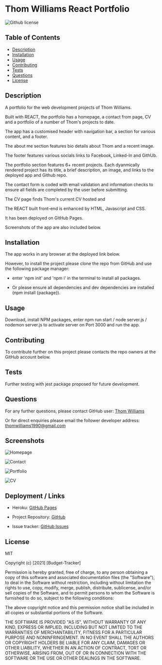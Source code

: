 # Thom Williams React Portfolio

![Github license](https://img.shields.io/badge/license-MIT-blue.svg)

## Table of Contents

- [Description](#description)
- [Installation](#installation)
- [Usage](#usage)
- [Contributing](#contributing)
- [Tests](#tests)
- [Questions](#questions)
- [License](#license)

## Description

A portfolio for the web development projects of Thom Williams. 

Built with REACT, the portfolio has a homepage, a contact from page, CV and a portfolio of a number of Thom's projects to date. 

The app has a customised header with navigation bar, a section for various content, and a footer.

The about me section features bio details about Thom and a recent image. 

The footer features various socials links to Facebook, Linked-In and GithUb. 

The portfolio section features 6+ recent projects. Each dyanmically rendered project has its title, a brief description, an image, and links to the deployed app and Github repo.

The contact form is coded with email validation and information checks to ensure all fields are completed by the user before submitting. 

The CV page finds Thom's current CV hosted and 

The REACT built front-end is enhanced by HTML, Javascript and CSS. 

It has been deployed on GitHub Pages.

Screenshots of the app are also included below.


## Installation

The app works in any browser at the deployed link below.

However, to install the project please clone the repo from GitHub and use the following package manager:

- enter 'npm init' and 'npm i' in the terminal to install all packages.

- Or please ensure all dependencies and dev dependencies are installed (npm install {package}).

## Usage

Download, install NPM packages, enter npm run start / node server.js / nodemon server.js to activate server on Port 3000 and run the app.


## Contributing

To contribute further on this project please contacts the repo owners at the GitHub account below. 

## Tests

Further testing with jest package proposed for future development.

## Questions

For any further questions, please contact GitHub user:
[Thom Williams](https://www.github.com/ThomWilliams/)

Or for direct enquiries please email the follower developer address:
thomwilliams1990@gmail.com

## Screenshots

![Homepage](src/components/images/About-me.png)

![Contact](src/components/images/contact.png)

![Portfolio](src/components/images/portfolio.png)

![CV](src/components/images/cv.png)

## Deployment / Links

- Heroku: [GitHub Pages](https://thomwilliamsportfolio.herokuapp.com/)

- Project Repository: [GitHub](https://github.com/ThomWilliams/react-portfolio-tew)

- Issue tracker: [GitHub Issues](https://github.com/ThomWilliams/react-portfolio-tew/issues)

## License

MIT

Copyright (c) [2021] [Budget-Tracker]

Permission is hereby granted, free of charge, to any person obtaining a copy
of this software and associated documentation files (the "Software"), to deal
in the Software without restriction, including without limitation the rights
to use, copy, modify, merge, publish, distribute, sublicense, and/or sell
copies of the Software, and to permit persons to whom the Software is
furnished to do so, subject to the following conditions:

The above copyright notice and this permission notice shall be included in all
copies or substantial portions of the Software.

THE SOFTWARE IS PROVIDED "AS IS", WITHOUT WARRANTY OF ANY KIND, EXPRESS OR
IMPLIED, INCLUDING BUT NOT LIMITED TO THE WARRANTIES OF MERCHANTABILITY,
FITNESS FOR A PARTICULAR PURPOSE AND NONINFRINGEMENT. IN NO EVENT SHALL THE
AUTHORS OR COPYRIGHT HOLDERS BE LIABLE FOR ANY CLAIM, DAMAGES OR OTHER
LIABILITY, WHETHER IN AN ACTION OF CONTRACT, TORT OR OTHERWISE, ARISING FROM,
OUT OF OR IN CONNECTION WITH THE SOFTWARE OR THE USE OR OTHER DEALINGS IN THE
SOFTWARE.
